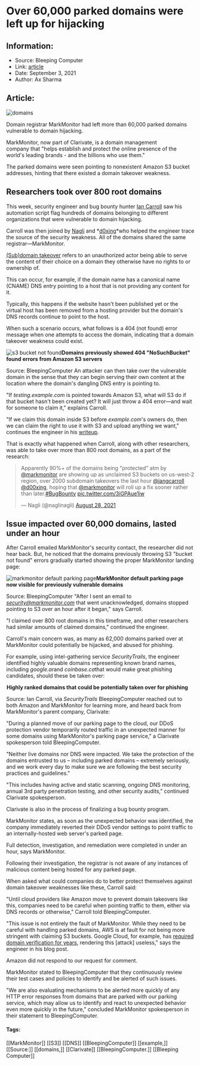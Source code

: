 # Over 60,000 parked domains were left up for hijacking
### 

## Information:
+ Source: Bleeping Computer
+ Link: [article](https://www.bleepingcomputer.com/news/security/over-60-000-parked-domains-were-left-up-for-hijacking/)
+ Date: September 3, 2021
+ Author: Ax Sharma


## Article:
![domains](https://www.bleepstatic.com/content/hl-images/2017/10/02/Domain-Names.jpg)


Domain registrar MarkMonitor had left more than 60,000 parked domains vulnerable to domain hijacking.


MarkMonitor, now part of Clarivate, is a domain management company that "helps establish and protect the online presence of the world's leading brands - and the billions who use them."


The parked domains were seen pointing to nonexistent Amazon S3 bucket addresses, hinting that there existed a domain takeover weakness.


Researchers took over 800 root domains
--------------------------------------


This week, security engineer and bug bounty hunter [Ian Carroll](https://twitter.com/iangcarroll) saw his automation script flag hundreds of domains belonging to different organizations that were vulnerable to domain hijacking.


Carroll was then joined by [Nagli](https://twitter.com/naglinagli) and *[d0xing](https://twitter.com/d00xing)*who helped the engineer trace the source of the security weakness. All of the domains shared the same registrar—MarkMonitor.


[(Sub)domain takeover](https://developer.mozilla.org/en-US/docs/Web/Security/Subdomain_takeovers) refers to an unauthorized actor being able to serve the content of their choice on a domain they otherwise have no rights to or ownership of.


This can occur, for example, if the domain name has a canonical name (CNAME) DNS entry pointing to a host that is not providing any content for it.


Typically, this happens if the website hasn't been published yet or the virtual host has been removed from a hosting provider but the domain's DNS records continue to point to the host.


When such a scenario occurs, what follows is a 404 (not found) error message when one attempts to access the domain, indicating that a domain takeover weakness could exist.



![s3 bucket not found](https://www.bleepstatic.com/images/news/u/1164866/2021/Sep-2021/s3-bucket-not-found.jpeg)**Domains previously showed 404 "NoSuchBucket" found errors from Amazon S3 servers**  

Source: BleepingComputer
An attacker can then take over the vulnerable domain in the sense that they can begin serving their own content at the location where the domain's dangling DNS entry is pointing to.


"If *testing.example.com* is pointed towards Amazon S3, what will S3 do if that bucket hasn't been created yet? It will just throw a 404 error—and wait for someone to claim it," explains Carroll.


"If we claim this domain inside S3 before *example.com*'s owners do, then we can claim the right to use it with S3 and upload anything we want," continues the engineer in his [writeup](https://ian.sh/markmonitor).


That is exactly what happened when Carroll, along with other researchers, was able to take over more than 800 root domains, as a part of the research:




> 
> Apparently 90%+ of the domains being "protected" atm by [@markmonitor](https://twitter.com/markmonitor?ref_src=twsrc%5Etfw) are showing up as unclaimed S3 buckets on us-west-2 region, over 2000 subdomain takeovers the last hour [@iangcarroll](https://twitter.com/iangcarroll?ref_src=twsrc%5Etfw) [@d00xing](https://twitter.com/d00xing?ref_src=twsrc%5Etfw), hoping that [@markmonitor](https://twitter.com/markmonitor?ref_src=twsrc%5Etfw) will roll up a fix sooner rather than later.[#BugBounty](https://twitter.com/hashtag/BugBounty?src=hash&ref_src=twsrc%5Etfw) [pic.twitter.com/3iGPAue1iw](https://t.co/3iGPAue1iw)
> 
> 
> — Nagli (@naglinagli) [August 28, 2021](https://twitter.com/naglinagli/status/1431724861383118851?ref_src=twsrc%5Etfw)


Issue impacted over 60,000 domains, lasted under an hour
--------------------------------------------------------


After Carroll emailed MarkMonitor's security contact, the researcher did not hear back. But, he noticed that the domains previously throwing S3 "bucket not found" errors gradually started showing the proper MarkMonitor landing page:



![markmonitor default parking page](https://www.bleepstatic.com/images/news/u/1164866/2021/Sep-2021/markmonitor-parking-page.jpg)**MarkMonitor default parking page now visible for previously vulnerable domains**  

Source: BleepingComputer
"After I sent an email to *security@markmonitor.com* that went unacknowledged, domains stopped pointing to S3 over an hour after it began," says Carroll.


"I claimed over 800 root domains in this timeframe, and other researchers had similar amounts of claimed domains," continued the engineer.


Carroll's main concern was, as many as 62,000 domains parked over at MarkMonitor could potentially be hijacked, and abused for phishing.


For example, using intel-gathering service *SecurityTrails*, the engineer identified highly valuable domains representing known brand names, including *google.ar*and *coinbase.ca*that would make great phishing candidates, should these be taken over:



![securitytrails alexa rank domains](data:image/gif;base64,R0lGODlhAQABAAAAACH5BAEKAAEALAAAAAABAAEAAAICTAEAOw==)**Highly ranked domains that could be potentially taken over for phishing**  

Source: Ian Carroll, via *SecurityTrails*
BleepingComputer reached out to both Amazon and MarkMonitor for learning more, and heard back from MarkMonitor's parent company, Clarivate:


"During a planned move of our parking page to the cloud, our DDoS protection vendor temporarily routed traffic in an unexpected manner for some domains using MarkMonitor's parking page service," a Clarivate spokesperson told BleepingComputer.


"Neither live domains nor DNS were impacted. We take the protection of the domains entrusted to us – including parked domains – extremely seriously, and we work every day to make sure we are following the best security practices and guidelines."


"This includes having active and static scanning, ongoing DNS monitoring, annual 3rd party penetration testing, and other security audits," continued Clarivate spokesperson.


Clarivate is also in the process of finalizing a bug bounty program.


MarkMonitor states, as soon as the unexpected behavior was identified, the company immediately reverted their DDoS vendor settings to point traffic to an internally-hosted web server's parked page.


Full detection, investigation, and remediation were completed in under an hour, says MarkMonitor.


Following their investigation, the registrar is not aware of any instances of malicious content being hosted for any parked page.


When asked what could companies do to better protect themselves against domain takeover weaknesses like these, Carroll said:


"Until cloud providers like Amazon move to prevent domain takeovers like this, companies need to be careful when pointing traffic to them, either via DNS records or otherwise," Carroll told BleepingComputer.


"This issue is not entirely the fault of MarkMonitor. While they need to be careful with handling parked domains, AWS is at fault for not being more stringent with claiming S3 buckets. Google Cloud, for example, has [required domain verification for years](https://cloud.google.com/storage/docs/domain-name-verification), rendering this [attack] useless," says the engineer in his blog post.


Amazon did not respond to our request for comment.


MarkMonitor stated to BleepingComputer that they continuously review their test cases and policies to identify and be alerted of such issues.


"We are also evaluating mechanisms to be alerted more quickly of any HTTP error responses from domains that are parked with our parking service, which may allow us to identify and react to unexpected behavior even more quickly in the future," concluded MarkMonitor spokesperson in their statement to BleepingComputer.




#### Tags:
[[MarkMonitor]] [[S3]] [[DNS]] [[BleepingComputer]] [[example,]] [[Source:]] [[domains,]] [[Clarivate]] [[BleepingComputer.]] [[Bleeping Computer]]
